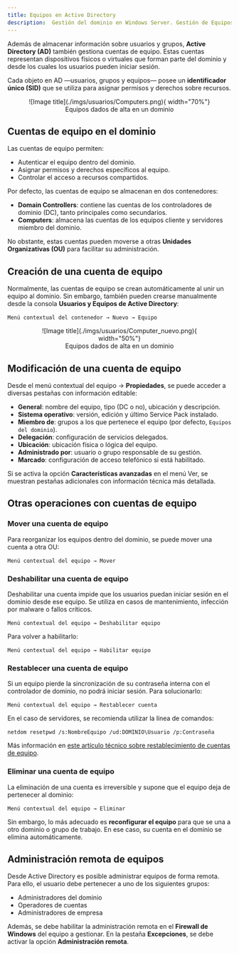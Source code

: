 ```yaml
---
title: Equipos en Active Directory
description:  Gestión del dominio en Windows Server. Gestión de Equipos en Active Directory
---
```


Además de almacenar información sobre usuarios y grupos, **Active Directory (AD)** también gestiona cuentas de equipo. Estas cuentas representan dispositivos físicos o virtuales que forman parte del dominio y desde los cuales los usuarios pueden iniciar sesión.

Cada objeto en AD —usuarios, grupos y equipos— posee un **identificador único (SID)** que se utiliza para asignar permisos y derechos sobre recursos.

<figure markdown="span" align="center">
  ![Image title](./imgs/usuarios/Computers.png){ width="70%"}
  <figcaption>Equipos dados de alta en un dominio</figcaption>
</figure>


## Cuentas de equipo en el dominio

Las cuentas de equipo permiten:

- Autenticar el equipo dentro del dominio.
- Asignar permisos y derechos específicos al equipo.
- Controlar el acceso a recursos compartidos.

Por defecto, las cuentas de equipo se almacenan en dos contenedores:

- **Domain Controllers**: contiene las cuentas de los controladores de dominio (DC), tanto principales como secundarios.
- **Computers**: almacena las cuentas de los equipos cliente y servidores miembro del dominio.

No obstante, estas cuentas pueden moverse a otras **Unidades Organizativas (OU)** para facilitar su administración.

## Creación de una cuenta de equipo

Normalmente, las cuentas de equipo se crean automáticamente al unir un equipo al dominio. Sin embargo, también pueden crearse manualmente desde la consola **Usuarios y Equipos de Active Directory**:

```plaintext
Menú contextual del contenedor → Nuevo → Equipo
```

<figure markdown="span" align="center">
  ![Image title](./imgs/usuarios/Computer_nuevo.png){ width="50%"}
  <figcaption>Equipos dados de alta en un dominio</figcaption>
</figure>

## Modificación de una cuenta de equipo

Desde el menú contextual del equipo → **Propiedades**, se puede acceder a diversas pestañas con información editable:

- **General**: nombre del equipo, tipo (DC o no), ubicación y descripción.
- **Sistema operativo**: versión, edición y último Service Pack instalado.
- **Miembro de**: grupos a los que pertenece el equipo (por defecto, `Equipos del dominio`).
- **Delegación**: configuración de servicios delegados.
- **Ubicación**: ubicación física o lógica del equipo.
- **Administrado por**: usuario o grupo responsable de su gestión.
- **Marcado**: configuración de acceso telefónico si está habilitado.

Si se activa la opción **Características avanzadas** en el menú Ver, se muestran pestañas adicionales con información técnica más detallada.

## Otras operaciones con cuentas de equipo

### Mover una cuenta de equipo

Para reorganizar los equipos dentro del dominio, se puede mover una cuenta a otra OU:

```plaintext
Menú contextual del equipo → Mover
```

### Deshabilitar una cuenta de equipo

Deshabilitar una cuenta impide que los usuarios puedan iniciar sesión en el dominio desde ese equipo. Se utiliza en casos de mantenimiento, infección por malware o fallos críticos.

```plaintext
Menú contextual del equipo → Deshabilitar equipo
```

Para volver a habilitarlo:

```plaintext
Menú contextual del equipo → Habilitar equipo
```

### Restablecer una cuenta de equipo

Si un equipo pierde la sincronización de su contraseña interna con el controlador de dominio, no podrá iniciar sesión. Para solucionarlo:

```plaintext
Menú contextual del equipo → Restablecer cuenta
```

En el caso de servidores, se recomienda utilizar la línea de comandos:

```plaintext
netdom resetpwd /s:NombreEquipo /ud:DOMINIO\Usuario /p:Contraseña
```

Más información en [este artículo técnico sobre restablecimiento de cuentas de equipo](https://1gbdeinformacion.blogspot.com/2014/01/restablecer-cuenta-de-equipo-error-en.html).

### Eliminar una cuenta de equipo

La eliminación de una cuenta es irreversible y supone que el equipo deja de pertenecer al dominio:

```plaintext
Menú contextual del equipo → Eliminar
```

Sin embargo, lo más adecuado es **reconfigurar el equipo** para que se una a otro dominio o grupo de trabajo. En ese caso, su cuenta en el dominio se elimina automáticamente.

## Administración remota de equipos

Desde Active Directory es posible administrar equipos de forma remota. Para ello, el usuario debe pertenecer a uno de los siguientes grupos:

- Administradores del dominio
- Operadores de cuentas
- Administradores de empresa

Además, se debe habilitar la administración remota en el **Firewall de Windows** del equipo a gestionar. En la pestaña **Excepciones**, se debe activar la opción **Administración remota**.

